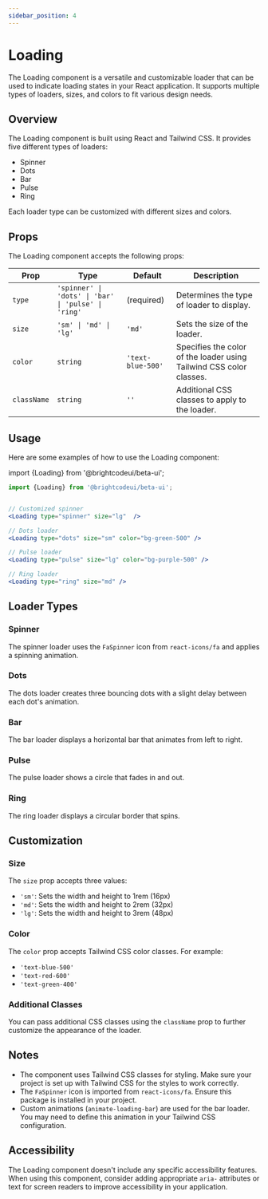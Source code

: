 ```yaml
---
sidebar_position: 4
---
```


# Loading

The Loading component is a versatile and customizable loader that can be used to indicate loading states in your React application. It supports multiple types of loaders, sizes, and colors to fit various design needs.

## Overview

The Loading component is built using React and Tailwind CSS. It provides five different types of loaders:

- Spinner
- Dots
- Bar
- Pulse
- Ring

Each loader type can be customized with different sizes and colors.

## Props

The Loading component accepts the following props:

| Prop | Type | Default | Description |
|------|------|---------|-------------|
| `type` | `'spinner' \| 'dots' \| 'bar' \| 'pulse' \| 'ring'` | (required) | Determines the type of loader to display. |
| `size` | `'sm' \| 'md' \| 'lg'` | `'md'` | Sets the size of the loader. |
| `color` | `string` | `'text-blue-500'` | Specifies the color of the loader using Tailwind CSS color classes. |
| `className` | `string` | `''` | Additional CSS classes to apply to the loader. |

## Usage

Here are some examples of how to use the Loading component:

import {Loading} from '@brightcodeui/beta-ui';


<div className="myLoader">
    <Loading type="spinner" size="lg"  color="text-green-500"/>
    <Loading type="dots" size="lg"  color="bg-green-500 "/>
    <Loading type="pulse" size="lg" color="bg-purple-500" />
    <Loading type="ring" size="lg"  />
</div>

```jsx
import {Loading} from '@brightcodeui/beta-ui';


// Customized spinner
<Loading type="spinner" size="lg"  />

// Dots loader
<Loading type="dots" size="sm" color="bg-green-500" />

// Pulse loader
<Loading type="pulse" size="lg" color="bg-purple-500" />

// Ring loader
<Loading type="ring" size="md" />
```

## Loader Types

### Spinner

The spinner loader uses the `FaSpinner` icon from `react-icons/fa` and applies a spinning animation.

### Dots

The dots loader creates three bouncing dots with a slight delay between each dot's animation.

### Bar

The bar loader displays a horizontal bar that animates from left to right.

### Pulse

The pulse loader shows a circle that fades in and out.

### Ring

The ring loader displays a circular border that spins.

## Customization

### Size

The `size` prop accepts three values:

- `'sm'`: Sets the width and height to 1rem (16px)
- `'md'`: Sets the width and height to 2rem (32px)
- `'lg'`: Sets the width and height to 3rem (48px)

### Color

The `color` prop accepts Tailwind CSS color classes. For example:

- `'text-blue-500'`
- `'text-red-600'`
- `'text-green-400'`

### Additional Classes

You can pass additional CSS classes using the `className` prop to further customize the appearance of the loader.

## Notes

- The component uses Tailwind CSS classes for styling. Make sure your project is set up with Tailwind CSS for the styles to work correctly.
- The `FaSpinner` icon is imported from `react-icons/fa`. Ensure this package is installed in your project.
- Custom animations (`animate-loading-bar`) are used for the bar loader. You may need to define this animation in your Tailwind CSS configuration.

## Accessibility

The Loading component doesn't include any specific accessibility features. When using this component, consider adding appropriate `aria-` attributes or text for screen readers to improve accessibility in your application.